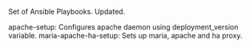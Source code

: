 Set of Ansible Playbooks. Updated.

apache-setup: Configures apache daemon using deployment_version variable.
maria-apache-ha-setup: Sets up maria, apache and ha proxy.
